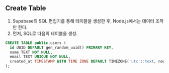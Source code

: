 
## Create Table

1) Supabase의 SQL 편집기를 통해 테이블을 생성한 후, Node.js에서는 데이터 조작만 한다. 
2) 먼저, SQL로 다음의 테이블을 생성. 

```sql
CREATE TABLE public.users (
  id UUID DEFAULT gen_random_uuid() PRIMARY KEY,
  name TEXT NOT NULL,
  email TEXT UNIQUE NOT NULL,
  created_at TIMESTAMP WITH TIME ZONE DEFAULT TIMEZONE('utc'::text, now()) NOT NULL
);
```



